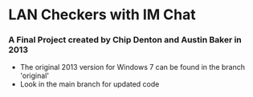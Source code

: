 # LAN Checkers with IM Chat

### A Final Project created by Chip Denton and Austin Baker in 2013

- The original 2013 version for Windows 7 can be found in the branch 'original'
- Look in the main branch for updated code

